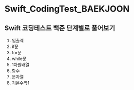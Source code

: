 # Swift_CodingTest_BAEKJOON

## Swift 코딩테스트 백준 단계별로 풀어보기
1. 입출력
2. if문
3. for문
4. while문
5. 1차원배열
6. 함수
7. 문자열
8. 기본수학1
